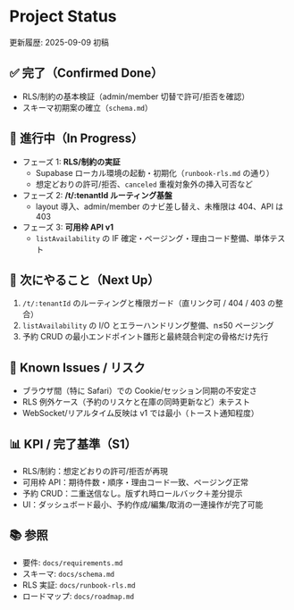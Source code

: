 # Project Status

更新履歴: 2025-09-09 初稿

## ✅ 完了（Confirmed Done）

- RLS/制約の基本検証（admin/member 切替で許可/拒否を確認）
- スキーマ初期案の確立（`schema.md`）

## 🚧 進行中（In Progress）

- フェーズ 1: **RLS/制約の実証**
  - Supabase ローカル環境の起動・初期化（`runbook-rls.md` の通り）
  - 想定どおりの許可/拒否、`canceled` 重複対象外の挿入可否など
- フェーズ 2: **/t/:tenantId ルーティング基盤**
  - layout 導入、admin/member のナビ差し替え、未権限は 404、API は 403
- フェーズ 3: **可用枠 API v1**
  - `listAvailability` の IF 確定・ページング・理由コード整備、単体テスト

## 📝 次にやること（Next Up）

1. `/t/:tenantId` のルーティングと権限ガード（直リンク可 / 404 / 403 の整合）
2. `listAvailability` の I/O とエラーハンドリング整備、n≤50 ページング
3. 予約 CRUD の最小エンドポイント雛形と最終競合判定の骨格だけ先行

## 🐞 Known Issues / リスク

- ブラウザ間（特に Safari）での Cookie/セッション同期の不安定さ
- RLS 例外ケース（予約のリスケと在庫の同時更新など）未テスト
- WebSocket/リアルタイム反映は v1 では最小（トースト通知程度）

## 📊 KPI / 完了基準（S1）

- RLS/制約：想定どおりの許可/拒否が再現
- 可用枠 API：期待件数・順序・理由コード一致、ページング正常
- 予約 CRUD：二重送信なし。版ずれ時ロールバック＋差分提示
- UI：ダッシュボード最小、予約作成/編集/取消の一連操作が完了可能

## 📚 参照

- 要件: `docs/requirements.md`
- スキーマ: `docs/schema.md`
- RLS 実証: `docs/runbook-rls.md`
- ロードマップ: `docs/roadmap.md`
